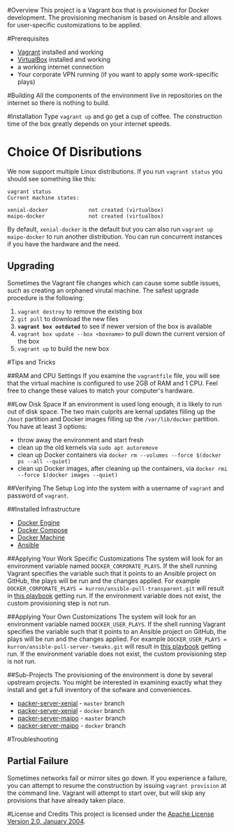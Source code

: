 #Overview
This project is a Vagrant box that is provisioned for Docker development.  The provisioning
mechanism is based on Ansible and allows for user-specific customizations to be applied.

#Prerequisites

* [Vagrant](https://www.vagrantup.com/) installed and working
* [VirtualBox](https://www.virtualbox.org/) installed and working
* a working internet connection
* Your corporate VPN running (if you want to apply some work-specific plays)

#Building
All the components of the environment live in repositories on the internet so there is nothing to build.

#Installation
Type `vagrant up` and go get a cup of coffee.  The construction time of the box greatly depends on your internet speeds.

# Choice Of Disributions
We now support multiple Linux distributions.  If you run `vagrant status` you should see something like this:

```
vagrant status
Current machine states:

xenial-docker             not created (virtualbox)
maipo-docker              not created (virtualbox)
```

By default, `xenial-docker` is the default but you can also run `vagrant up maipo-docker` to run
another distribution.  You can run concurrent instances if you have the hardware and the need.

## Upgrading
Sometimes the Vagrant file changes which can cause some subtle issues, such as creating an orphaned virutal machine.
The safest upgrade procedure is the following:

1. `vagrant destroy` to remove the existing box
1. `git pull` to download the new files
1. **`vagrant box outdated`** to see if newer version of the box is available
1. `vagrant box update --box <boxname>` to pull down the current version of the box
1. `vagrant up` to build the new box

#Tips and Tricks

##RAM and CPU Settings
If you examine the `vagrantfile` file, you will see that the virtual machine is configured to use 2GB of RAM and
1 CPU.  Feel free to change these values to match your computer's hardware.

##Low Disk Space
If an environment is used long enough, it is likely to run out of disk space.  The two main culprits are kernal updates
filling up the `/boot` partition and Docker images filling up the `/var/lib/docker` partition.  You have at least 3 options:

* throw away the environment and start fresh
* clean up the old kernels via `sudo apt autoremove`
* clean up Docker containers via `docker rm --volumes --force $(docker ps --all --quiet)`
* clean up Docker images, after cleaning up the containers, via `docker rmi --force $(docker images --quiet)`

##Verifying The Setup
Log into the system with a username of `vagrant` and password of `vagrant`.

##Installed Infrastructure
* [Docker Engine](https://docs.docker.com/)
* [Docker Compose](https://docs.docker.com/compose/)
* [Docker Machine](https://docs.docker.com/machine/)
* [Ansible](http://www.ansible.com/)

##Applying Your Work Specific Customizations
The system will look for an environment variable named `DOCKER_CORPORATE_PLAYS`.  If the shell running Vagrant specifies the variable
such that it points to an Ansible project on GitHub, the plays will be run and the changes applied.  For example
`DOCKER_CORPORATE_PLAYS = kurron/ansible-pull-transparent.git` will result in
[this playbook](https://github.com/kurron/ansible-pull-transparent.git) getting run.  If the environment variable does
not exist, the custom provisioning step is not run.

##Applying Your Own Customizations
The system will look for an environment variable named `DOCKER_USER_PLAYS`.  If the shell running Vagrant specifies the variable
such that it points to an Ansible project on GitHub, the plays will be run and the changes applied.  For example
`DOCKER_USER_PLAYS = kurron/ansible-pull-server-tweaks.git` will result in
[this playbook](https://github.com/kurron/ansible-pull-server-tweaks) getting run.  If the environment variable does
not exist, the custom provisioning step is not run.

##Sub-Projects
The provisioning of the environment is done by several upstream projects.  You might be interested in examining
exactly what they install and get a full inventory of the sofware and conveniences.

* [packer-server-xenial](https://github.com/kurron/packer-server-xenial) - `master` branch
* [packer-server-xenial](https://github.com/kurron/packer-server-xenial) - `docker` branch
* [packer-server-maipo](https://github.com/kurron/packer-server-maipo) - `master` branch
* [packer-server-maipo](https://github.com/kurron/packer-server-maipo) - `docker` branch

#Troubleshooting

## Partial Failure
Sometimes networks fail or mirror sites go down. If you experience a failure, you can attempt to resume the construction
by issuing `vagrant provision` at the command line.  Vagrant will attempt to start over, but will skip any provisions that
have already taken place.

#License and Credits
This project is licensed under the [Apache License Version 2.0, January 2004](http://www.apache.org/licenses/).
